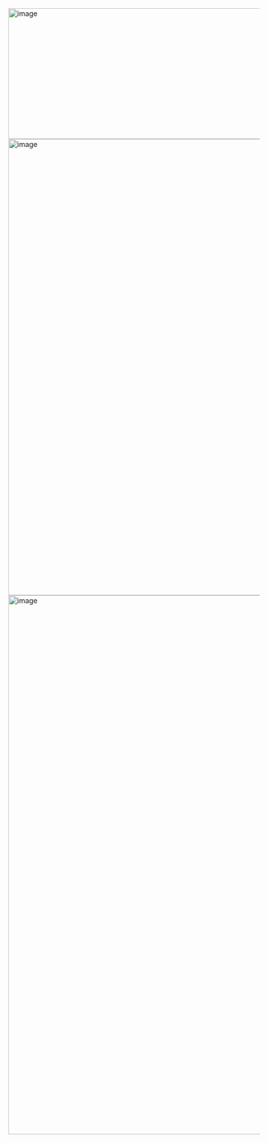 <img width="768" height="262" alt="image" src="https://github.com/user-attachments/assets/337c8585-102e-4ed9-aa46-8addbe745c23" />
<img width="789" height="914" alt="image" src="https://github.com/user-attachments/assets/544f907d-76ec-438d-a012-d5dda14ae127" />
<img width="1920" height="1080" alt="image" src="https://github.com/user-attachments/assets/b89f4dc3-73ef-445d-a075-9ab06394e2c4" />

